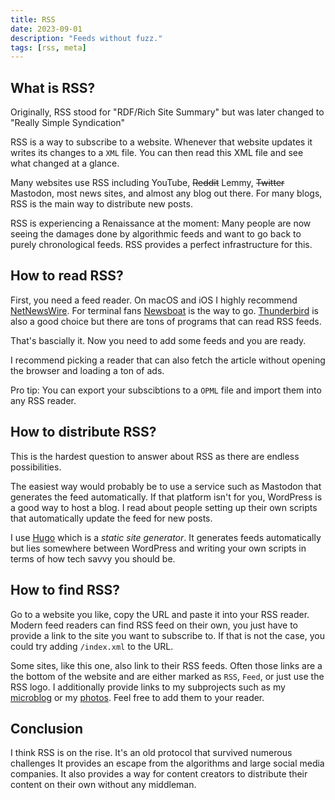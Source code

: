 ```yaml
---
title: RSS
date: 2023-09-01
description: "Feeds without fuzz."
tags: [rss, meta]
---
```


## What is RSS?

Originally, RSS stood for "RDF/Rich Site Summary" but was later changed to "Really Simple Syndication"

RSS is a way to subscribe to a website.
Whenever that website updates it writes its changes to a `XML` file.
You can then read this XML file and see what changed at a glance.

Many websites use RSS including YouTube, ~~Reddit~~ Lemmy, ~~Twitter~~ Mastodon, most news sites, and almost any blog out there.
For many blogs, RSS is the main way to distribute new posts.

RSS is experiencing a Renaissance at the moment:
Many people are now seeing the damages done by algorithmic feeds and want to go back to purely chronological feeds.
RSS provides a perfect infrastructure for this.

## How to read RSS?

First, you need a feed reader. On macOS and iOS I highly recommend [NetNewsWire](https://netnewswire.com).
For terminal fans [Newsboat](https://newsboat.org) is the way to go.
[Thunderbird](https://www.thunderbird.net/) is also a good choice but there are tons of programs that can read RSS feeds.

That's bascially it. Now you need to add some feeds and you are ready.

I recommend picking a reader that can also fetch the article without opening the browser and loading a ton of ads.

Pro tip: You can export your subscibtions to a `OPML` file and import them into any RSS reader.

## How to distribute RSS?

This is the hardest question to answer about RSS as there are endless possibilities.

The easiest way would probably be to use a service such as Mastodon that generates the feed automatically.
If that platform isn't for you, WordPress is a good way to host a blog.
I read about people setting up their own scripts that automatically update the feed for new posts.

I use [Hugo](https://gohugo.io) which is a _static site generator_.
It generates feeds automatically but lies somewhere between WordPress and writing your own scripts in terms of how tech savvy you should be.

## How to find RSS?

Go to a website you like, copy the URL and paste it into your RSS reader.
Modern feed readers can find RSS feed on their own, you just have to provide a link to the site you want to subscribe to.
If that is not the case, you could try adding `/index.xml` to the URL.

Some sites, like this one, also link to their RSS feeds.
Often those links are a the bottom of the website and are either marked as `RSS`, `Feed`, or just use the RSS logo.
I additionally provide links to my subprojects such as my [microblog](/micro) or my [photos](/fotos).
Feel free to add them to your reader.

## Conclusion

I think RSS is on the rise.
It's an old protocol that survived numerous challenges
It provides an escape from the algorithms and large social media companies.
It also provides a way for content creators to distribute their content on their own without any middleman.
